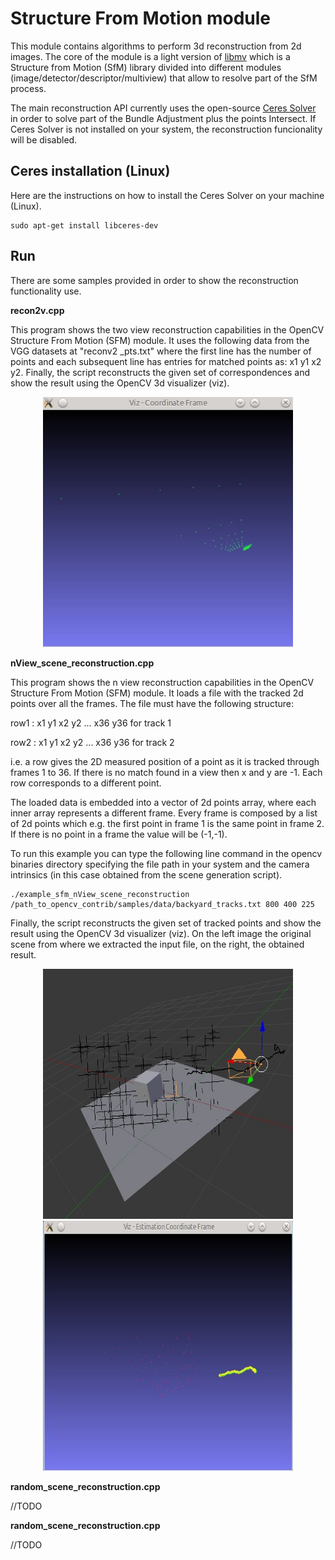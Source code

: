 Structure From Motion module
============================

This module contains algorithms to perform 3d reconstruction from 2d images. The core of the module is a light version of [libmv](http://code.google.com/p/libmv/) which is a Structure from Motion (SfM) library divided into different modules (image/detector/descriptor/multiview) that allow to resolve part of the SfM process.

The main reconstruction API currently uses the open-source [Ceres Solver](http://ceres-solver.org/) in order to solve part of the Bundle Adjustment plus the points Intersect. If Ceres Solver is not installed on your system, the reconstruction funcionality will be disabled.


Ceres installation (Linux)
--------------------------

Here are the instructions on how to install the Ceres Solver on your machine (Linux).

    sudo apt-get install libceres-dev


Run
---

There are some samples provided in order to show the reconstruction functionality use.

**recon2v.cpp**

This program shows the two view reconstruction capabilities in the OpenCV Structure From Motion (SFM) module. It uses the following data from the VGG datasets at "reconv2 _pts.txt" where the first line has the number of points and each subsequent line has entries for matched points as: x1 y1 x2 y2. Finally, the script reconstructs the given set of correspondences and show the result using the OpenCV 3d visualizer (viz).

<p align="center">
  <img src="samples/data/recon2v.jpg" width="400" height="400">
</p>

**nView_scene_reconstruction.cpp**

This program shows the n view reconstruction capabilities in the OpenCV Structure From Motion (SFM) module. It loads a file with the tracked 2d points over all the frames. The file must have the following structure:

row1 : x1 y1 x2 y2 ... x36 y36 for track 1

row2 : x1 y1 x2 y2 ... x36 y36 for track 2

i.e. a row gives the 2D measured position of a point as it is tracked through frames 1 to 36. If there is no match found in a view then x and y are -1. Each row corresponds to a different point.

The loaded data is embedded into a vector of 2d points array, where each inner array represents a different frame. Every frame is composed by a list of 2d points which e.g. the first point in frame 1 is the same point in frame 2. If there is no point in a frame the value will be (-1,-1).

To run this example you can type the following line command in the opencv binaries directory specifying the file path in your system and the camera intrinsics (in this case obtained from the scene generation script).

    ./example_sfm_nView_scene_reconstruction /path_to_opencv_contrib/samples/data/backyard_tracks.txt 800 400 225

Finally, the script reconstructs the given set of tracked points and show the result using the OpenCV 3d visualizer (viz). On the left image the original scene from where we extracted the input file, on the right, the obtained result.

<p align="center">
  <img src="samples/data/nView1.jpg" width="400" height="400">
  <img src="samples/data/nView2.jpg" width="400" height="400">
</p>

**random_scene_reconstruction.cpp**

//TODO

**random_scene_reconstruction.cpp**

//TODO

